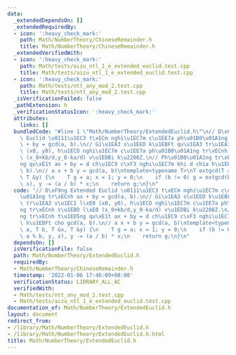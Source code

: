 ```yaml
---
data:
  _extendedDependsOn: []
  _extendedRequiredBy:
  - icon: ':heavy_check_mark:'
    path: Math/NumberTheory/ChineseRemainder.h
    title: Math/NumberTheory/ChineseRemainder.h
  _extendedVerifiedWith:
  - icon: ':heavy_check_mark:'
    path: Math/tests/aizu_ntl_1_e_extended_euclid.test.cpp
    title: Math/tests/aizu_ntl_1_e_extended_euclid.test.cpp
  - icon: ':heavy_check_mark:'
    path: Math/tests/ntt_any_mod_2.test.cpp
    title: Math/tests/ntt_any_mod_2.test.cpp
  _isVerificationFailed: false
  _pathExtension: h
  _verificationStatusIcon: ':heavy_check_mark:'
  attributes:
    links: []
  bundledCode: "#line 1 \"Math/NumberTheory/ExtendedEuclid.h\"\n// D\xF9ng Extended\
    \ Euclid \u0111\u1EC3 t\xECm nghi\u1EC7m c\u1EE7a ph\u01B0\u01A1ng tr\xECnh ax\
    \ + by = gcd(a, b).\n// Gi\u1EA3 s\u1EED k\u1EBFt qu\u1EA3 tr\u1EA3 v\u1EC1 l\xE0\
    \ (x0, y0), h\u1ECD nghi\u1EC7m c\u1EE7a ph\u01B0\u01A1ng tr\xECnh s\u1EBD l\xE0\
    \ (x_0+kb/d,y_0-ka/d) v\u1EDBi k\u2208Z.\n// Ph\u01B0\u01A1ng tr\xECnh t\u1ED5\
    ng qu\xE1t ax + by = d ch\u1EC9 c\xF3 nghi\u1EC7m khi d chia h\u1EBFt cho gcd(a,\
    \ b).\n// a x + b y = gcd(a, b)\ntemplate<typename T>\nT extgcd(T a, T b, T &x,\
    \ T &y) {\n    T g = a; x = 1; y = 0;\n    if (b != 0) g = extgcd(b, a % b, y,\
    \ x), y -= (a / b) * x;\n    return g;\n}\n"
  code: "// D\xF9ng Extended Euclid \u0111\u1EC3 t\xECm nghi\u1EC7m c\u1EE7a ph\u01B0\
    \u01A1ng tr\xECnh ax + by = gcd(a, b).\n// Gi\u1EA3 s\u1EED k\u1EBFt qu\u1EA3\
    \ tr\u1EA3 v\u1EC1 l\xE0 (x0, y0), h\u1ECD nghi\u1EC7m c\u1EE7a ph\u01B0\u01A1\
    ng tr\xECnh s\u1EBD l\xE0 (x_0+kb/d,y_0-ka/d) v\u1EDBi k\u2208Z.\n// Ph\u01B0\u01A1\
    ng tr\xECnh t\u1ED5ng qu\xE1t ax + by = d ch\u1EC9 c\xF3 nghi\u1EC7m khi d chia\
    \ h\u1EBFt cho gcd(a, b).\n// a x + b y = gcd(a, b)\ntemplate<typename T>\nT extgcd(T\
    \ a, T b, T &x, T &y) {\n    T g = a; x = 1; y = 0;\n    if (b != 0) g = extgcd(b,\
    \ a % b, y, x), y -= (a / b) * x;\n    return g;\n}\n"
  dependsOn: []
  isVerificationFile: false
  path: Math/NumberTheory/ExtendedEuclid.h
  requiredBy:
  - Math/NumberTheory/ChineseRemainder.h
  timestamp: '2022-01-06 17:46:09+08:00'
  verificationStatus: LIBRARY_ALL_AC
  verifiedWith:
  - Math/tests/ntt_any_mod_2.test.cpp
  - Math/tests/aizu_ntl_1_e_extended_euclid.test.cpp
documentation_of: Math/NumberTheory/ExtendedEuclid.h
layout: document
redirect_from:
- /library/Math/NumberTheory/ExtendedEuclid.h
- /library/Math/NumberTheory/ExtendedEuclid.h.html
title: Math/NumberTheory/ExtendedEuclid.h
---
```

